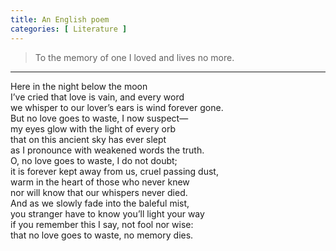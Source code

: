 ```yaml
---
title: An English poem
categories: [ Literature ]
---
```


> To the memory of one I loved and lives no more.
---

Here in the night below the moon <br> 
I’ve cried that love is vain, and every word <br>
we whisper to our lover’s ears is wind forever gone.<br> 
But no love goes to waste, I now suspect— <br> 
my eyes glow with the light of every orb<br> 
that on this ancient sky has ever slept<br> 
as I pronounce with weakened words the truth.<br> 
O, no love goes to waste, I do not doubt;<br> 
it is forever kept away from us, cruel passing dust,<br> 
warm in the heart of those who never knew<br> 
nor will know that our whispers never died.<br> 
And as we slowly fade into the baleful mist,<br> 
you stranger have to know you’ll light your way<br>
if you remember this I say, not fool nor wise: <br>
that no love goes to waste, no memory dies.

